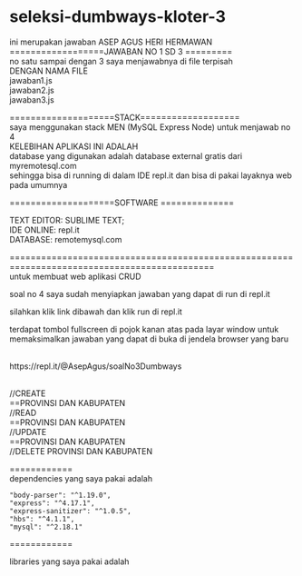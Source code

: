 # seleksi-dumbways-kloter-3<br>
ini merupakan jawaban ASEP AGUS HERI HERMAWAN<br>
==================JAWABAN NO 1 SD 3 =========<br>
no satu sampai dengan 3 saya menjawabnya di file terpisah<br>
DENGAN NAMA FILE<br>
jawaban1.js<br>
jawaban2.js<br>
jawaban3.js<br>

====================STACK===================<br>
saya menggunakan stack MEN (MySQL Express Node) untuk menjawab no 4<br>
KELEBIHAN APLIKASI INI ADALAH<br>
database yang digunakan adalah database external gratis dari<br>
myremotesql.com <br>
sehingga bisa di running di dalam IDE repl.it dan bisa di pakai layaknya web pada umumnya<br>

====================SOFTWARE ==============<br>

TEXT EDITOR: SUBLIME TEXT;<br>
IDE ONLINE: repl.it<br>
DATABASE: remotemysql.com<br>


=============================================================================================<br>
untuk membuat web aplikasi CRUD<br>

soal no 4 saya sudah menyiapkan jawaban yang dapat di run di repl.it<br>

silahkan klik link dibawah dan klik run di repl.it<br>

terdapat tombol fullscreen di pojok kanan atas pada layar window untuk memaksimalkan jawaban yang dapat di buka di jendela browser yang baru<br>

<br>
https://repl.it/@AsepAgus/soalNo3Dumbways<br>
<br>


//CREATE <br>
==PROVINSI DAN KABUPATEN<br>
//READ<br>
==PROVINSI DAN KABUPATEN<br>
//UPDATE<br>
==PROVINSI DAN KABUPATEN<br>
//DELETE PROVINSI DAN KABUPATEN<br>

============<br>
dependencies yang saya pakai adalah<br>

    "body-parser": "^1.19.0",
    "express": "^4.17.1",
    "express-sanitizer": "^1.0.5",
    "hbs": "^4.1.1",
    "mysql": "^2.18.1"

============<br>

libraries yang saya pakai adalah

 <link rel="stylesheet" href="https://stackpath.bootstrapcdn.com/bootstrap/4.5.0/css/bootstrap.min.css" integrity="sha384-9aIt2nRpC12Uk9gS9baDl411NQApFmC26EwAOH8WgZl5MYYxFfc+NcPb1dKGj7Sk" crossorigin="anonymous"><br>
 <link rel="stylesheet" href="https://maxcdn.bootstrapcdn.com/bootstrap/3.4.1/css/bootstrap.min.css"><br>
 <script src="https://code.jquery.com/jquery-3.5.1.slim.min.js" integrity="sha384-DfXdz2htPH0lsSSs5nCTpuj/zy4C+OGpamoFVy38MVBnE+IbbVYUew+OrCXaRkfj" crossorigin="anonymous"></script><br>
<script src="https://cdn.jsdelivr.net/npm/popper.js@1.16.0/dist/umd/popper.min.js" integrity="sha384-Q6E9RHvbIyZFJoft+2mJbHaEWldlvI9IOYy5n3zV9zzTtmI3UksdQRVvoxMfooAo" crossorigin="anonymous"></script><br>
<script src="https://stackpath.bootstrapcdn.com/bootstrap/4.5.0/js/bootstrap.min.js" integrity="sha384-OgVRvuATP1z7JjHLkuOU7Xw704+h835Lr+6QL9UvYjZE3Ipu6Tp75j7Bh/kR0JKI" crossorigin="anonymous"></script><br>
